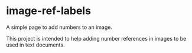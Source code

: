 # image-ref-labels
A simple page to add numbers to an image.

This project is intended to help adding number references in images to be used in text documents.
